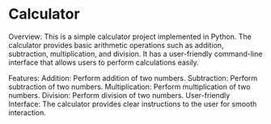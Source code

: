 # Calculator

Overview:
This is a simple calculator project implemented in Python. 
The calculator provides basic arithmetic operations such as addition, subtraction, multiplication, and division. 
It has a user-friendly command-line interface that allows users to perform calculations easily.

Features:
Addition: Perform addition of two numbers.
Subtraction: Perform subtraction of two numbers.
Multiplication: Perform multiplication of two numbers.
Division: Perform division of two numbers.
User-friendly Interface: The calculator provides clear instructions to the user for smooth interaction.

